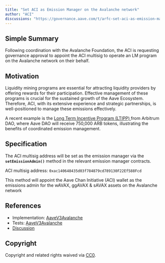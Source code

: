 ```yaml
---
title: "Set ACI as Emission Manager on the Avalanche network"
author: "ACI"
discussions: "https://governance.aave.com/t/arfc-set-aci-as-emission-manager-for-liquidity-mining-programs/17898/4"
---
```


## Simple Summary

Following coordination with the Avalanche Foundation, the ACI is requesting governance approval to appoint the ACI multisig to operate an LM program on the Avalanche network on their behalf.

## Motivation

Liquidity mining programs are essential for attracting liquidity providers by offering rewards for their participation. Effective management of these programs is crucial for the sustained growth of the Aave Ecosystem. Therefore, ACI, with its extensive experience and strategic partnerships, is well-positioned to manage these emissions effectively.

A recent example is the [Long Term Incentive Program (LTIPP) ](https://forum.arbitrum.foundation/t/aave-ltipp-application-final/21741) from Arbitrum DAO, where Aave DAO will receive 750,000 ARB tokens, illustrating the benefits of coordinated emission management.

## Specification

The ACI multisig address will be set as the emission manager via the **`setEmissionAdmin()`** method in the relevant emission manager contracts.

ACI multisig address: `0xac140648435d03f784879cd789130F22Ef588Fcd`

This method will appoint the Aave Chan Initiative (ACI) wallet as the emissions admin for the wAVAX, ggAVAX & sAVAX assets on the Avalanche network

## References

- Implementation: [AaveV3Avalanche](https://github.com/bgd-labs/aave-proposals-v3/blob/main/src/20240620_AaveV3Avalanche_SetACIAsEmissionManagerForWAVAXOnTheAvalancheNetwork/AaveV3Avalanche_SetACIAsEmissionManagerForWAVAXOnTheAvalancheNetwork_20240620.sol)
- Tests: [AaveV3Avalanche](https://github.com/bgd-labs/aave-proposals-v3/blob/main/src/20240620_AaveV3Avalanche_SetACIAsEmissionManagerForWAVAXOnTheAvalancheNetwork/AaveV3Avalanche_SetACIAsEmissionManagerForWAVAXOnTheAvalancheNetwork_20240620.t.sol)
- [Discussion](https://governance.aave.com/t/arfc-set-aci-as-emission-manager-for-liquidity-mining-programs/17898/4)

## Copyright

Copyright and related rights waived via [CC0](https://creativecommons.org/publicdomain/zero/1.0/).
